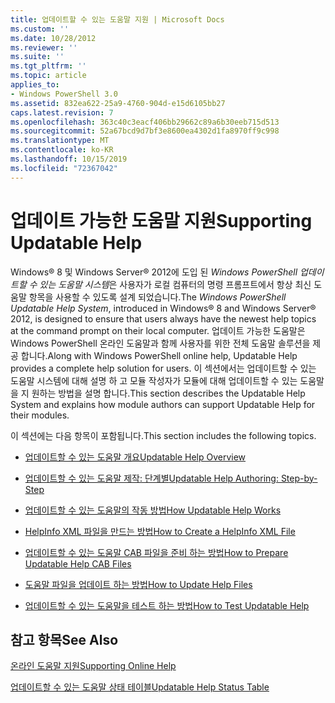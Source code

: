 ```yaml
---
title: 업데이트할 수 있는 도움말 지원 | Microsoft Docs
ms.custom: ''
ms.date: 10/28/2012
ms.reviewer: ''
ms.suite: ''
ms.tgt_pltfrm: ''
ms.topic: article
applies_to:
- Windows PowerShell 3.0
ms.assetid: 832ea622-25a9-4760-904d-e15d6105bb27
caps.latest.revision: 7
ms.openlocfilehash: 363c40c3eacf406bb29662c89a6b30eeb715d513
ms.sourcegitcommit: 52a67bcd9d7bf3e8600ea4302d1fa8970ff9c998
ms.translationtype: MT
ms.contentlocale: ko-KR
ms.lasthandoff: 10/15/2019
ms.locfileid: "72367042"
---
```

# <a name="supporting-updatable-help"></a><span data-ttu-id="2b384-102">업데이트 가능한 도움말 지원</span><span class="sxs-lookup"><span data-stu-id="2b384-102">Supporting Updatable Help</span></span>

<span data-ttu-id="2b384-103">Windows® 8 및 Windows Server® 2012에 도입 된 *Windows PowerShell 업데이트할 수 있는 도움말 시스템*은 사용자가 로컬 컴퓨터의 명령 프롬프트에서 항상 최신 도움말 항목을 사용할 수 있도록 설계 되었습니다.</span><span class="sxs-lookup"><span data-stu-id="2b384-103">The *Windows PowerShell Updatable Help System*, introduced in Windows® 8 and Windows Server® 2012, is designed to ensure that users always have the newest help topics at the command prompt on their local computer.</span></span> <span data-ttu-id="2b384-104">업데이트 가능한 도움말은 Windows PowerShell 온라인 도움말과 함께 사용자를 위한 전체 도움말 솔루션을 제공 합니다.</span><span class="sxs-lookup"><span data-stu-id="2b384-104">Along with Windows PowerShell online help, Updatable Help provides a complete help solution for users.</span></span> <span data-ttu-id="2b384-105">이 섹션에서는 업데이트할 수 있는 도움말 시스템에 대해 설명 하 고 모듈 작성자가 모듈에 대해 업데이트할 수 있는 도움말을 지 원하는 방법을 설명 합니다.</span><span class="sxs-lookup"><span data-stu-id="2b384-105">This section describes the Updatable Help System and explains how module authors can support Updatable Help for their modules.</span></span>

<span data-ttu-id="2b384-106">이 섹션에는 다음 항목이 포함됩니다.</span><span class="sxs-lookup"><span data-stu-id="2b384-106">This section includes the following topics.</span></span>

- [<span data-ttu-id="2b384-107">업데이트할 수 있는 도움말 개요</span><span class="sxs-lookup"><span data-stu-id="2b384-107">Updatable Help Overview</span></span>](./updatable-help-overview.md)

- [<span data-ttu-id="2b384-108">업데이트할 수 있는 도움말 제작: 단계별</span><span class="sxs-lookup"><span data-stu-id="2b384-108">Updatable Help Authoring: Step-by-Step</span></span>](./updatable-help-authoring-step-by-step.md)

- [<span data-ttu-id="2b384-109">업데이트할 수 있는 도움말의 작동 방법</span><span class="sxs-lookup"><span data-stu-id="2b384-109">How Updatable Help Works</span></span>](./how-updatable-help-works.md)

- [<span data-ttu-id="2b384-110">HelpInfo XML 파일을 만드는 방법</span><span class="sxs-lookup"><span data-stu-id="2b384-110">How to Create a HelpInfo XML File</span></span>](./how-to-create-a-helpinfo-xml-file.md)

- [<span data-ttu-id="2b384-111">업데이트할 수 있는 도움말 CAB 파일을 준비 하는 방법</span><span class="sxs-lookup"><span data-stu-id="2b384-111">How to Prepare Updatable Help CAB Files</span></span>](./how-to-prepare-updatable-help-cab-files.md)

- [<span data-ttu-id="2b384-112">도움말 파일을 업데이트 하는 방법</span><span class="sxs-lookup"><span data-stu-id="2b384-112">How to Update Help Files</span></span>](./how-to-update-help-files.md)

- [<span data-ttu-id="2b384-113">업데이트할 수 있는 도움말을 테스트 하는 방법</span><span class="sxs-lookup"><span data-stu-id="2b384-113">How to Test Updatable Help</span></span>](./how-to-test-updatable-help.md)

## <a name="see-also"></a><span data-ttu-id="2b384-114">참고 항목</span><span class="sxs-lookup"><span data-stu-id="2b384-114">See Also</span></span>

[<span data-ttu-id="2b384-115">온라인 도움말 지원</span><span class="sxs-lookup"><span data-stu-id="2b384-115">Supporting Online Help</span></span>](./supporting-online-help.md)

[<span data-ttu-id="2b384-116">업데이트할 수 있는 도움말 상태 테이블</span><span class="sxs-lookup"><span data-stu-id="2b384-116">Updatable Help Status Table</span></span>](https://www.microsoft.com/en-us/itpro/windows)